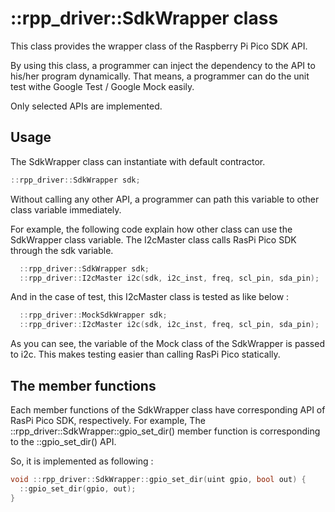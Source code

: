# ::rpp_driver::SdkWrapper class
This class provides the wrapper class of the Raspberry Pi Pico SDK API. 

By using this class, a programmer can inject the dependency to the API to his/her program dynamically. That means, a programmer can do the unit test withe Google Test / Google Mock easily. 

Only selected APIs are implemented.

## Usage

The SdkWrapper class can instantiate with default contractor. 
```cpp
::rpp_driver::SdkWrapper sdk;
```

Without calling any other API, a programmer can path this variable to other class variable immediately.

For example, the following code explain how other class can use the SdkWrapper class variable. The I2cMaster class calls RasPi Pico SDK through the sdk variable. 

```cpp
  ::rpp_driver::SdkWrapper sdk;
  ::rpp_driver::I2cMaster i2c(sdk, i2c_inst, freq, scl_pin, sda_pin);
```

And in the case of test, this I2cMaster class is tested as like below : 

```cpp
  ::rpp_driver::MockSdkWrapper sdk;
  ::rpp_driver::I2cMaster i2c(sdk, i2c_inst, freq, scl_pin, sda_pin);
```

As you can see, the variable of the Mock class of the SdkWrapper is passed to i2c. This makes testing easier than calling RasPi Pico statically. 

## The member functions 
Each member functions of the SdkWrapper class have corresponding API of RasPi Pico SDK, respectively. For example, The ::rpp_driver::SdkWrapper::gpio_set_dir() member function is corresponding to the ::gpio_set_dir() API. 

So, it is implemented as following : 

```cpp
void ::rpp_driver::SdkWrapper::gpio_set_dir(uint gpio, bool out) {
  ::gpio_set_dir(gpio, out);
}
```


